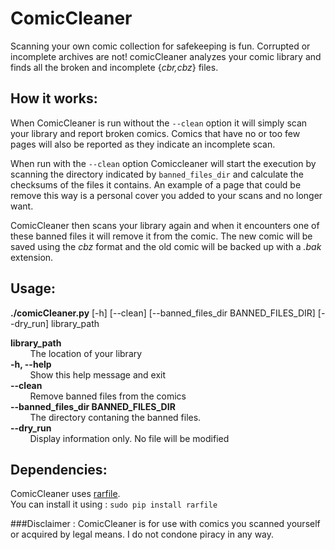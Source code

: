 ComicCleaner
============
Scanning your own comic collection for safekeeping is fun. Corrupted or incomplete archives are not! 
comicCleaner analyzes your comic library and finds all the broken and incomplete {*cbr,cbz*} files.

## How it works:

When ComicCleaner is run without the <code>--clean</code> option it will simply scan your library and report broken comics. Comics that have no or too few pages will also be reported as they indicate an incomplete scan. 

When run with the <code>--clean</code> option Comiccleaner will start the execution by scanning the directory indicated by <code>banned_files_dir</code> and calculate the checksums of the files it contains. An example of a page that could be remove this way is a personal cover you added to your scans and no longer want.

ComicCleaner then scans your library again and when it encounters one of these banned files it will remove it from the comic. The new comic will be saved using the *cbz* format and the old comic will be backed up with a *.bak* extension.

## Usage:

**./comicCleaner.py** [-h] [--clean] [--banned_files_dir BANNED_FILES_DIR] [--dry_run] library_path

**library_path**  
&nbsp;&nbsp;&nbsp;&nbsp;&nbsp;&nbsp;&nbsp;&nbsp;The location of your library  
**-h, --help**  
&nbsp;&nbsp;&nbsp;&nbsp;&nbsp;&nbsp;&nbsp;&nbsp;Show this help message and exit  
**--clean**  
&nbsp;&nbsp;&nbsp;&nbsp;&nbsp;&nbsp;&nbsp;&nbsp;Remove banned files from the comics  
**--banned_files_dir BANNED_FILES_DIR**  
&nbsp;&nbsp;&nbsp;&nbsp;&nbsp;&nbsp;&nbsp;&nbsp;The directory contaning the banned files.  
**--dry_run**  
&nbsp;&nbsp;&nbsp;&nbsp;&nbsp;&nbsp;&nbsp;&nbsp;Display information only. No file will be modified

## Dependencies:
ComicCleaner uses  [rarfile](https://pypi.python.org/pypi/rarfile/2.2).  
You can install it using : <code>sudo pip install rarfile</code>

###Disclaimer : 
ComicCleaner is for use with comics you scanned yourself or acquired by legal means. I do not condone piracy in any way.
